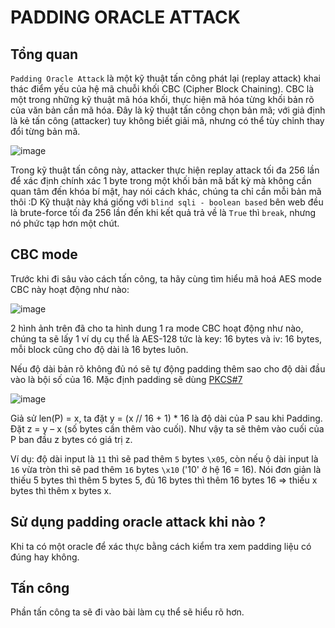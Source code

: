 # PADDING ORACLE ATTACK

## Tổng quan

`Padding Oracle Attack` là một kỹ thuật tấn công phát lại (replay attack) khai thác điểm yếu của hệ mã chuỗi khối CBC (Cipher Block Chaining). CBC là một trong những kỹ thuật mã hóa khối, thực hiện mã hóa từng khối bản rõ của văn bản cần mã hóa. Đây là kỹ thuật tấn công chọn bản mã; với giả định là kẻ tấn công (attacker) tuy không biết giải mã, nhưng có thể tùy chỉnh thay đổi từng bản mã.

![image](https://lilthawg29.files.wordpress.com/2021/03/image-25.png)

Trong kỹ thuật tấn công này, attacker thực hiện replay attack tối đa 256 lần để xác định chính xác 1 byte trong một khối bản mã bất kỳ mà không cần quan tâm đến khóa bí mật, hay nói cách khác, chúng ta chỉ cần mỗi bản mã thôi :D
Kỹ thuật này khá giống với `blind sqli - boolean based` bên web đều là brute-force tối đa 256 lần đến khi kết quả trả về là `True` thì `break`, nhưng nó phức tạp hơn một chút.

## CBC mode

Trước khi đi sâu vào cách tấn công, ta hãy cùng tìm hiểu mã hoá AES mode CBC này hoạt động như nào:

![image](https://lilthawg29.files.wordpress.com/2021/03/image-26.png)

2 hình ảnh trên đã cho ta hình dung 1 ra mode CBC hoạt động như nào, chúng ta sẽ lấy 1 ví dụ cụ thể là AES-128 tức là key: 16 bytes và iv: 16 bytes, mỗi block cũng cho độ dài là 16 bytes luôn. 

Nếu độ dài bản rõ không đủ nó sẽ tự động padding thêm sao cho độ dài đầu vào là bội số của 16. Mặc định padding sẽ dùng [PKCS#7](https://en.wikipedia.org/wiki/Padding_(cryptography)#PKCS#5_and_PKCS#7)

![image](https://lilthawg29.files.wordpress.com/2021/03/image-6.png)

Giả sử len(P) = x, ta đặt y = (x // 16 + 1) * 16 là độ dài của P sau khi Padding. Đặt z = y – x (số bytes cần thêm vào cuối). Như vậy ta sẽ thêm vào cuối của P ban đầu z bytes có giá trị z. 

Ví dụ: độ dài input là `11` thì sẽ pad thêm `5` bytes `\x05`, còn nếu ộ dài input là `16` vừa tròn thì sẽ pad thêm `16` bytes `\x10` ('10' ở hệ 16 = 16). Nói đơn giản là thiếu 5 bytes thì thêm 5 bytes 5, đủ 16 bytes thì thêm 16 bytes 16 => thiếu x bytes thì thêm x bytes x.

## Sử dụng padding oracle attack khi nào ? 

Khi ta có một oracle để xác thực bằng cách kiểm tra xem padding liệu có đúng hay không.

## Tấn công

Phần tấn công ta sẽ đi vào bài làm cụ thể sẽ hiểu rõ hơn.

